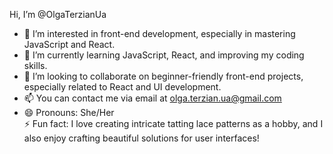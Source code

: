 Hi, I’m @OlgaTerzianUa  
- 👀 I’m interested in front-end development, especially in mastering JavaScript and React.  
- 🌱 I’m currently learning JavaScript, React, and improving my coding skills.  
- 💞️ I’m looking to collaborate on beginner-friendly front-end projects, especially related to React and UI development.  
- 📫 You can contact me via email at olga.terzian.ua@gmail.com  
- 😄 Pronouns: She/Her  
⚡ Fun fact: I love creating intricate tatting lace patterns as a hobby, and I also enjoy crafting beautiful solutions for user interfaces!

<!---
OlgaTerzianUa/OlgaTerzianUa is a ✨ special ✨ repository because its `README.md` (this file) appears on your GitHub profile.
You can click the Preview link to take a look at your changes.
--->
